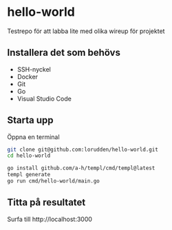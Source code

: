 # hello-world

Testrepo för att labba lite med olika wireup för projektet

## Installera det som behövs

* SSH-nyckel
* Docker
* Git
* Go
* Visual Studio Code

## Starta upp

Öppna en terminal

```bash
git clone git@github.com:lorudden/hello-world.git
cd hello-world

go install github.com/a-h/templ/cmd/templ@latest
templ generate
go run cmd/hello-world/main.go
```

## Titta på resultatet

Surfa till http://localhost:3000
